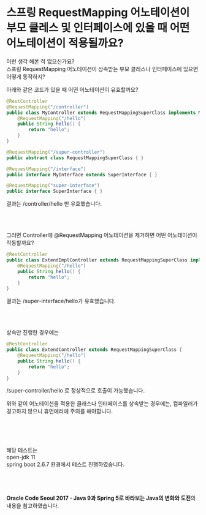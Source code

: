 # 스프링 RequestMapping 어노테이션이 부모 클레스 및 인터페이스에 있을 때 어떤 어노테이션이 적용될까요?

이런 생각 해본 적 없으신가요? <br>
스프링 RequestMapping 어노테이션이 상속받는 부모 클레스나 인터페이스에 있으면 어떻게 동작하지?

아래와 같은 코드가 있을 때 어떤 어노테이션이 유효할까요?
```java
@RestController
@RequestMapping("/controller")
public class MyController extends RequestMappingSuperClass implements MyInterface {
    @RequestMapping("/hello")
    public String hello() {
        return "hello";
    }
}

@RequestMapping("/super-controller")
public abstract class RequestMappingSuperClass { }

@RequestMapping("/interface")
public interface MyInterface extends SuperInterface { }

@RequestMapping("super-interface")
public interface SuperInterface { }
```
결과는 /controller/hello 만 유효했습니다.

<br>
<br>

그러면 Controller에 @RequestMapping 어노테이션을 제거하면 어떤 어노테이션이 작동할까요?
```java
@RestController
public class ExtendImplController extends RequestMappingSuperClass implements MyInterface{
    @RequestMapping("/hello")
    public String hello() {
        return "hello";
    }
}
```
결과는 /super-interface/hello가 유효했습니다.

<br>
<br>

상속만 진행한 경우에는
```java
@RestController
public class ExtendController extends RequestMappingSuperClass {
    @RequestMapping("/hello")
    public String hello() {
        return "hello";
    }
}
```
/super-controller/hello 로 정상적으로 호출이 가능했습니다.

위와 같이 어노테이션을 적용한 클래스나 인터페이스를 상속받는 경우에는, 
컴파일러가 경고하지 않으니 휴먼에러에 주의를 해야합니다.
<br>
<br>
<br> 
<br> 
<br>

해당 테스트는 <br>
open-jdk 11 <br>
spring boot 2.6.7 환경에서 테스트 진행하였습니다. 
<br>
<br>
<br>
<br>
<br>
**Oracle Code Seoul 2017 - Java 9과 Spring 5로 바라보는 Java의 변화와 도전**의 내용을 참고하였습니다.
